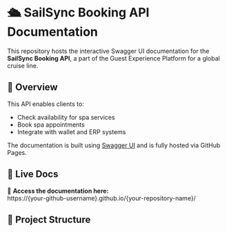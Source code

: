 # 🛳️ SailSync Booking API Documentation

This repository hosts the interactive Swagger UI documentation for the **SailSync Booking API**, a part of the Guest Experience Platform for a global cruise line.

## 📘 Overview

This API enables clients to:
- Check availability for spa services
- Book spa appointments
- Integrate with wallet and ERP systems

The documentation is built using [Swagger UI](https://github.com/swagger-api/swagger-ui) and is fully hosted via GitHub Pages.

## 🚀 Live Docs

🔗 **Access the documentation here:**  
https://{your-github-username}.github.io/{your-repository-name}/

## 📂 Project Structure

